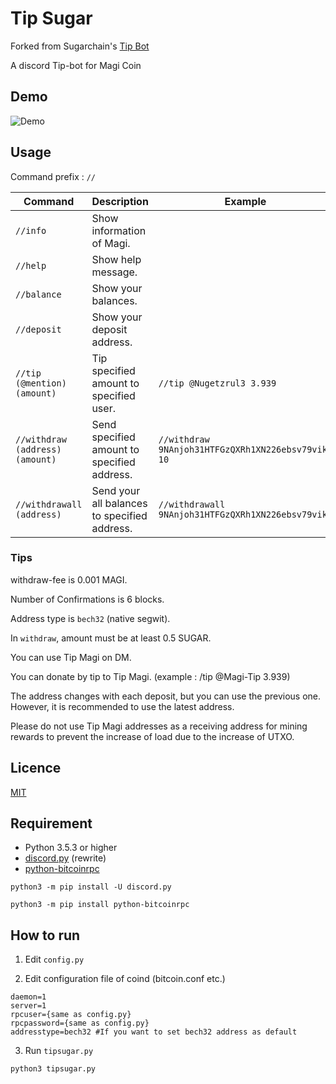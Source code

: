 Tip Sugar
====
Forked from Sugarchain's [Tip Bot](https://github.com/sugarchain-project/Tip-Sugar)

A discord Tip-bot for Magi Coin

## Demo

![Demo](https://user-images.githubusercontent.com/43717671/57532105-fa58c400-7375-11e9-8730-6d7d4c32399c.gif)

## Usage

Command prefix : `//`

|Command                         |Description                                  |Example                                            |
|--------------------------------|---------------------------------------------|---------------------------------------------------|
|`//info`                        |Show information of Magi.                    |                                                   |
|`//help`                        |Show help message.                           |                                                   |
|`//balance`                     |Show your balances.                          |                                                   |
|`//deposit`                     |Show your deposit address.                   |                                                   |
|`//tip (@mention) (amount)`     |Tip specified amount to specified user.      |`//tip @Nugetzrul3 3.939`                          |
|`//withdraw (address) (amount)` |Send specified amount to specified address.  |`//withdraw 9NAnjoh31HTFGzQXRh1XN226ebsv79vikL 10` |
|`//withdrawall (address)`       |Send your all balances to specified address. |`//withdrawall 9NAnjoh31HTFGzQXRh1XN226ebsv79vikL` |

### Tips

withdraw-fee is 0.001 MAGI.

Number of Confirmations is 6 blocks.

Address type is `bech32` (native segwit).

In `withdraw`, amount must be at least 0.5 SUGAR.

You can use Tip Magi on DM.

You can donate by tip to Tip Magi. (example : /tip @Magi-Tip 3.939)

The address changes with each deposit, but you can use the previous one. However, it is recommended to use the latest address.

Please do not use Tip Magi addresses as a receiving address for mining rewards to prevent the increase of load due to the increase of UTXO.

## Licence

[MIT](https://github.com/sugarchain-project/Tip-Sugar/blob/master/LICENSE)

## Requirement

* Python 3.5.3 or higher
* [discord.py](https://github.com/Rapptz/discord.py) (rewrite)
* [python-bitcoinrpc](https://github.com/jgarzik/python-bitcoinrpc)

```
python3 -m pip install -U discord.py
```

```
python3 -m pip install python-bitcoinrpc
```

## How to run

1. Edit `config.py`

2. Edit configuration file of coind (bitcoin.conf etc.)

```
daemon=1
server=1
rpcuser={same as config.py}
rpcpassword={same as config.py}
addresstype=bech32 #If you want to set bech32 address as default
```

3. Run `tipsugar.py`

```
python3 tipsugar.py
```
